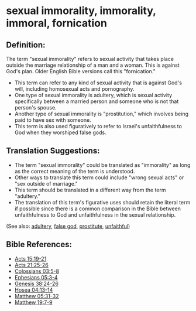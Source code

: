 # sexual immorality, immorality, immoral, fornication #

## Definition: ##

The term "sexual immorality" refers to sexual activity that takes place outside the marriage relationship of a man and a woman. This is against God's plan. Older English Bible versions call this "fornication."

* This term can refer to any kind of sexual activity that is against God's will, including homosexual acts and pornography.
* One type of sexual immorality is adultery, which is sexual activity specifically between a married person and someone who is not that person's spouse.
* Another type of sexual immorality is "prostitution," which involves being paid to have sex with someone.
* This term is also used figuratively to refer to Israel's unfaithfulness to God when they worshiped false gods.

## Translation Suggestions: ##

* The term "sexual immorality" could be translated as "immorality" as long as the correct meaning of the term is understood.
* Other ways to translate this term could include "wrong sexual acts" or "sex outside of marriage."
* This term should be translated in a different way from the term "adultery."
* The translation of this term's figurative uses should retain the literal term if possible since there is a common comparison in the Bible between unfaithfulness to God and unfaithfulness in the sexual relationship.

(See also: [adultery](../kt/adultery.md), [false god](../kt/falsegod.md), [prostitute](../other/prostitute.md), [unfaithful](../kt/unfaithful.md))

## Bible References: ##

* [Acts 15:19-21](en/tn/act/help/15/19)
* [Acts 21:25-26](en/tn/act/help/21/25)
* [Colossians 03:5-8](en/tn/col/help/03/05)
* [Ephesians 05:3-4](en/tn/eph/help/05/03)
* [Genesis 38:24-26](en/tn/gen/help/38/24)
* [Hosea 04:13-14](en/tn/hos/help/04/13)
* [Matthew 05:31-32](en/tn/mat/help/05/31)
* [Matthew 19:7-9](en/tn/mat/help/19/07)